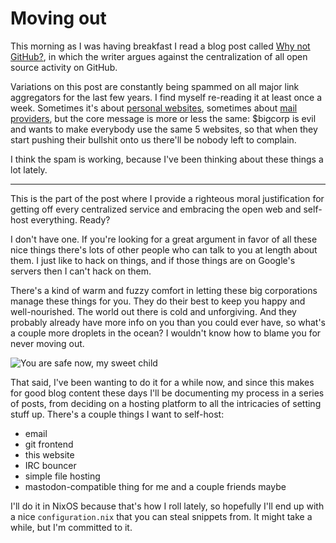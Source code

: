 # Moving out

This morning as I was having breakfast I read a blog post called
[Why not GitHub?](https://sanctum.geek.nz/why-not-github.html), in which the writer
argues against the centralization of all open source activity on GitHub.

Variations on this post are constantly being spammed on all major link aggregators
for the last few years. I find myself re-reading it at least once a week.
Sometimes it's about [personal websites](https://www.vanschneider.com/a-love-letter-to-personal-websites),
sometimes about [mail providers](https://poolp.org/posts/2019-08-30/you-should-not-run-your-mail-server-because-mail-is-hard/),
but the core message is more or less the same: $bigcorp is evil and wants to
make everybody use the same 5 websites, so that when they start pushing their
bullshit onto us there'll be nobody left to complain.

I think the spam is working, because I've been thinking about these things a
lot lately.

---

This is the part of the post where I provide a righteous moral justification for
getting off every centralized service and embracing the open web and self-host
everything. Ready?

I don't have one. If you're looking for a great argument in favor of all these
nice things there's lots of other people who can talk to you at length about them.
I just like to hack on things, and if those things are on Google's servers then
I can't hack on them.

There's a kind of warm and fuzzy comfort in letting these big corporations
manage these things for you. They do their best to keep you happy and well-nourished.
The world out there is cold and unforgiving.
And they probably already have more info on you than you could ever have, so what's a
couple more droplets in the ocean?
I wouldn't know how to blame you for never moving out.

![You are safe now, my sweet child](/assets/images/you_are_safe.jpg)

That said, I've been wanting to do it for a while now, and since this makes for
good blog content these days I'll be documenting my process in a series of posts,
from deciding on a hosting platform to all the intricacies of setting stuff up.
There's a couple things I want to self-host:

- email
- git frontend
- this website
- IRC bouncer
- simple file hosting
- mastodon-compatible thing for me and a couple friends maybe

I'll do it in NixOS because that's how I roll lately, so hopefully I'll end up
with a nice `configuration.nix` that you can steal snippets from. It might take
a while, but I'm committed to it.